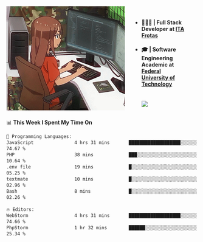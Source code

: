 
<body >
  <div style="display: flex; width: auto; margin-right: 30px ">
    <img align="right" width="312" height="274" style="padding-right:20px; " src="assets/umiko.gif" alt="Computer man" />
    <ul style="flex: 1;">
      <li><h4>🧑🏽‍💻 | Full Stack Developer at <a href="https://itafrotas.com//">ITA Frotas</a></h4></li>
      <li><h4>🎓 | Software Engineering Academic at <a href="http://www.utfpr.edu.br/">Federal University of Technology</a></h4></li>
      <br/>
      <a href="https://skillicons.dev">
        <img src="https://skillicons.dev/icons?i=ts,react,nodejs,go,swift,js,adonis,postgres,c,heroku,gradle,firebase,flutter,docker,aws,java,redis,kubernetes&theme=light&&perline=6 " />
      </a>
    </ul>  
    <br/>
  </div>
</body>


<!--START_SECTION:waka-->
📊 **This Week I Spent My Time On** 

```text
💬 Programming Languages: 
JavaScript               4 hrs 31 mins       ███████████████████░░░░░░   74.67 % 
PHP                      38 mins             ███░░░░░░░░░░░░░░░░░░░░░░   10.64 % 
.env file                19 mins             █░░░░░░░░░░░░░░░░░░░░░░░░   05.25 % 
textmate                 10 mins             █░░░░░░░░░░░░░░░░░░░░░░░░   02.96 % 
Bash                     8 mins              █░░░░░░░░░░░░░░░░░░░░░░░░   02.26 % 

🔥 Editors: 
WebStorm                 4 hrs 31 mins       ███████████████████░░░░░░   74.66 % 
PhpStorm                 1 hr 32 mins        ██████░░░░░░░░░░░░░░░░░░░   25.34 % 
```


<!--END_SECTION:waka-->

<!--
**danielr0d/danielr0d** is a ✨ _special_ ✨ repository because its `README.md` (this file) appears on your GitHub profile.

Here are some ideas to get you started:

- 🔭 I’m currently working on ...
- 🌱 I’m currently learning ...
- 👯 I’m looking to collaborate on ...
- 🤔 I’m looking for help with ...
- 💬 Ask me about ...
- 📫 How to reach me: ...
- 😄 Pronouns: ...
- ⚡ Fun fact: ...
-->

